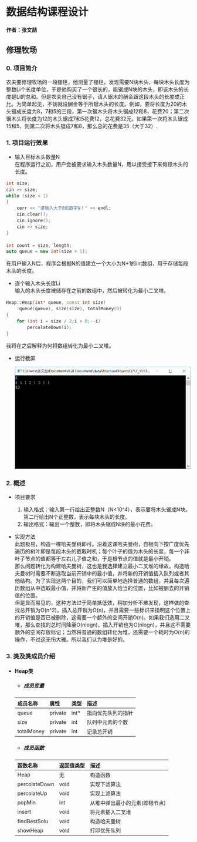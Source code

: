 # 数据结构课程设计

#### 作者：张文喆

## 修理牧场

### 0. 项目简介  
农夫要修理牧场的一段栅栏，他测量了栅栏，发现需要N块木头，每块木头长度为整数Li个长度单位，于是他购买了一个很长的，能锯成N块的木头，即该木头的长度是Li的总和。但是农夫自己没有锯子，请人锯木的酬金跟这段木头的长度成正比。为简单起见，不妨就设酬金等于所锯木头的长度。例如，要将长度为20的木头锯成长度为8，7和5的三段，第一次锯木头将木头锯成12和8，花费20；第二次锯木头将长度为12的木头锯成7和5花费12，总花费32元。如果第一次将木头锯成15和5，则第二次将木头锯成7和8，那么总的花费是35（大于32）.

### 1. 项目运行效果
- 输入目标木头数量N  
在程序运行之初，用户会被要求输入木头数量N，用以接受接下来每段木头的长度。  
```c++
int size;
cin >> size;
while (size < 1)
{
	cerr << "请输入大于0的数字N！" << endl;
	cin.clear();
	cin.ignore();
	cin >> size;
}

int count = size, length;
auto queue = new int[size + 1];
```
在用户输入N后，程序会根据N的值建立一个大小为N+1的int数组，用于存储每段木头的长度。  

- 逐个输入木头长度Li  
输入的木头长度被储存在之前的数组中，然后被转化为最小二叉堆。  
```c++
Heap::Heap(int* queue, const int size)
	:queue(queue), size(size), totalMoney(0)
{
    for (int i = size / 2;i > 0;--i)
        percolateDown(i);
}
```
我将在之后解释为何将数组转化为最小二叉堆。

- 运行截屏  

  ![image](./image/run.PNG)

### 2. 概述

- 项目要求  
  1. 输入格式：输入第一行给出正整数N（N<10^4），表示要将木头锯成N块。第二行给出N个正整数，表示每块木头的长度。  
  2. 输出格式：输出一个整数，即将木头锯成N块的最小花费。

- 实现方法  
此题极易，构造一棵哈夫曼树即可。沿着这课哈夫曼树，自根向下按广度优先遍历的树叶即是每段木头的截取时机；每个叶子的值为木头的长度，每一个非叶子节点的值都等于左右儿子值之和，于是根节点的值就是最小开销。  
那么问题转化为构建哈夫曼树，这也是我选择建立最小二叉堆的缘故。构造哈夫曼树时需要不断选取当前开销中的最小值，并将新的开销值插入队列或者其他结构。为了实现这两个目的，我们可以简单地选择普通的数组，并且每次遍历数组从中选取最小值，并将新产生的值放入恰当的位置，比如被删去的开销值的位置。  
但是显而易见的，这种方法过于简单抵低效，稍加分析不难发现，这样做的查找总开销为O(n^2)，插入总开销为O(n)，并且需要一些标识来指明这个位置上的开销值是否已被删除，这需要一个额外的空间开销O(n)。如果我们选用二叉堆，那么查找的总时间降至O(nlogn)，插入开销也为O(nlogn)，并且这不需要额外的空间存放标记；当然将普通的数组转化为堆，还需要一个耗时为O(n)的操作，不过这无伤大雅。所以我们认为堆是好的。

### 3. 类及类成员介绍  

- #### Heap类

  - ##### 成员变量  
  |成员名称|属性|类型|描述|
  |-------|----|----|---|
  |queue|private|int*|指向优先队列的指针|
  |size|private|int|队列中元素的个数|
  |totalMoney|private|int|记录总开销|

  - ##### 成员函数  
  |函数名称|返回值类型|描述|
  |-------|----------|---|
  |Heap|无|构造函数|
  |percolateDown|void|实现下滤算法|
  |percolateUp|void|实现上滤算法|
  |popMin|int|从堆中弹出最小的元素(即根节点)|
  |insert|void|将元素插入二叉堆|
  |findBestSolu|void|构造哈夫曼树|
  |showHeap|void|打印优先队列|

